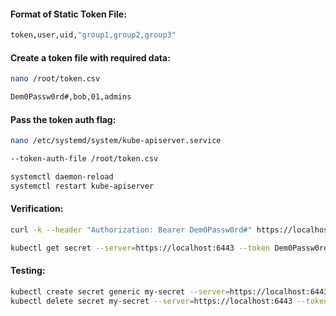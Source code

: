 
#### Format of Static Token File:
```sh
token,user,uid,"group1,group2,group3"
```
#### Create a token file with required data:
```sh
nano /root/token.csv
```
```sh
Dem0Passw0rd#,bob,01,admins
```
#### Pass the token auth flag:
  ```sh
nano /etc/systemd/system/kube-apiserver.service
```
```sh
--token-auth-file /root/token.csv
```
```sh
systemctl daemon-reload
systemctl restart kube-apiserver
```
#### Verification:
```sh
curl -k --header "Authorization: Bearer Dem0Passw0rd#" https://localhost:6443

kubectl get secret --server=https://localhost:6443 --token Dem0Passw0rd# --insecure-skip-tls-verify
```
#### Testing:
```sh
kubectl create secret generic my-secret --server=https://localhost:6443 --token Dem0Passw0rd# --insecure-skip-tls-verify
kubectl delete secret my-secret --server=https://localhost:6443 --token Dem0Passw0rd# --insecure-skip-tls-verify
```

